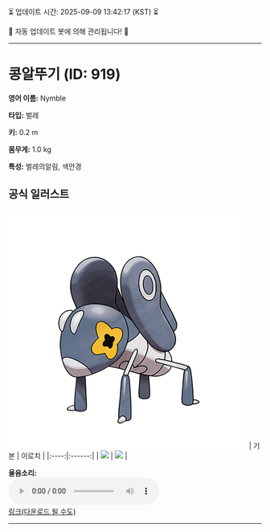 
⏳ 업데이트 시간: 2025-09-09 13:42:17 (KST) ⏳

🤖 자동 업데이트 봇에 의해 관리됩니다! 🤖

---

# 콩알뚜기 (ID: 919)
**영어 이름:** Nymble

**타입:** 벌레

**키:** 0.2 m

**몸무게:** 1.0 kg

**특성:** 벌레의알림, 색안경

## 공식 일러스트
![](https://raw.githubusercontent.com/PokeAPI/sprites/master/sprites/pokemon/other/official-artwork/919.png)
| 기본 | 이로치 |
|:----:|:------:|
| <img src="http://play.pokemonshowdown.com/sprites/ani/nymble.gif" width="200"> | <img src="http://play.pokemonshowdown.com/sprites/ani-shiny/nymble.gif" width="200"> |

**울음소리:**<br><audio controls src="https://raw.githubusercontent.com/PokeAPI/cries/main/cries/pokemon/latest/919.ogg"></audio><br> [링크(다운로드 될 수도)](https://raw.githubusercontent.com/PokeAPI/cries/main/cries/pokemon/latest/919.ogg)


---
